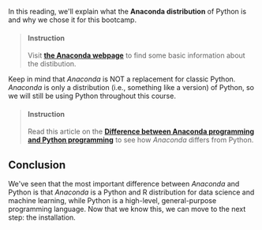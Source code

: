

In this reading, we'll explain what the **Anaconda distribution** of Python is and why we chose it for this bootcamp. 

> #### Instruction
> Visit [**the Anaconda webpage**](https://www.anaconda.com/distribution/) to find some basic information about the distibution.

Keep in mind that _Anaconda_ is NOT a replacement for classic Python. _Anaconda_ is only a distribution (i.e., something like a version) of Python, so we will still be using Python throughout this course.

> #### Instruction
> Read this article on the [**Difference between Anaconda programming and Python programming**](https://www.differencebetween.com/difference-between-anaconda-and-python-programming/) to see how _Anaconda_ differs from Python.


## Conclusion

We've seen that the most important difference between _Anaconda_ and Python is that _Anaconda_ is a Python and R distribution for data science and machine learning, while Python is a high-level, general-purpose programming language. Now that we know this, we can move to the next step: the installation.

